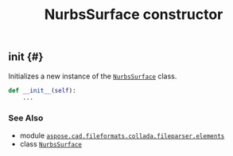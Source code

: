 ﻿---
title: NurbsSurface constructor
second_title: Aspose.CAD for Python via .NET API References
description: 
type: docs
weight: 10
url: /python-net/aspose.cad.fileformats.collada.fileparser.elements/nurbssurface/__init__/
is_root: false
---

## __init__ {#}

Initializes a new instance of the [`NurbsSurface`](/cad/python-net/aspose.cad.fileformats.collada.fileparser.elements/nurbssurface) class.



```python
def __init__(self):
    ...
```





### See Also
* module [`aspose.cad.fileformats.collada.fileparser.elements`](../../)
* class [`NurbsSurface`](/cad/python-net/aspose.cad.fileformats.collada.fileparser.elements/nurbssurface)
